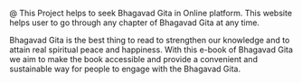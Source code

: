 @
This Project helps to seek Bhagavad Gita in Online platform. 
This website helps user to go through any chapter of Bhagavad Gita at any time.

Bhagavad Gita is the best thing to read to strengthen our knowledge and to attain real spiritual peace and happiness. 
With this e-book of Bhagavad Gita we aim to make the book accessible and provide a convenient and sustainable way for people to engage with the Bhagavad Gita.

